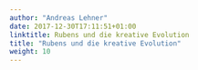 ```yaml
---
author: "Andreas Lehner"
date: 2017-12-30T17:11:51+01:00
linktitle: Rubens und die kreative Evolution
title: "Rubens und die kreative Evolution"
weight: 10
---
```


